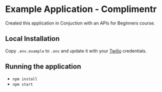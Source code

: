 # Example Application - Complimentr

Created this application in Conjuction with an APIs for Beginners course.


## Local Installation

Copy `.env.example` to `.env` and update it with your [Twilio](https://twilio.com) credentials.

## Running the application

* `npm install`
* `npm start`
